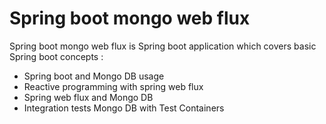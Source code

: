 # Spring boot mongo web flux

Spring boot mongo web flux is Spring boot application which
covers basic Spring boot concepts :

- Spring boot and Mongo DB usage
- Reactive programming with spring web flux
- Spring web flux and Mongo DB
- Integration tests Mongo DB with Test Containers
